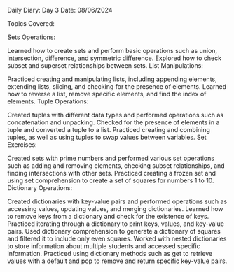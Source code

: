 Daily Diary: Day 3
Date: 08/06/2024

Topics Covered:

Sets Operations:

Learned how to create sets and perform basic operations such as union, intersection, difference, and symmetric difference.
Explored how to check subset and superset relationships between sets.
List Manipulations:

Practiced creating and manipulating lists, including appending elements, extending lists, slicing, and checking for the presence of elements.
Learned how to reverse a list, remove specific elements, and find the index of elements.
Tuple Operations:

Created tuples with different data types and performed operations such as concatenation and unpacking.
Checked for the presence of elements in a tuple and converted a tuple to a list.
Practiced creating and combining tuples, as well as using tuples to swap values between variables.
Set Exercises:

Created sets with prime numbers and performed various set operations such as adding and removing elements, checking subset relationships, and finding intersections with other sets.
Practiced creating a frozen set and using set comprehension to create a set of squares for numbers 1 to 10.
Dictionary Operations:

Created dictionaries with key-value pairs and performed operations such as accessing values, updating values, and merging dictionaries.
Learned how to remove keys from a dictionary and check for the existence of keys.
Practiced iterating through a dictionary to print keys, values, and key-value pairs.
Used dictionary comprehension to generate a dictionary of squares and filtered it to include only even squares.
Worked with nested dictionaries to store information about multiple students and accessed specific information.
Practiced using dictionary methods such as get to retrieve values with a default and pop to remove and return specific key-value pairs.
